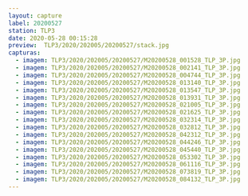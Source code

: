 ```yaml
---
layout: capture
label: 20200527
station: TLP3
date: 2020-05-28 00:15:28
preview:  TLP3/2020/202005/20200527/stack.jpg
capturas:
  - imagem: TLP3/2020/202005/20200527/M20200528_001528_TLP_3P.jpg
  - imagem: TLP3/2020/202005/20200527/M20200528_002141_TLP_3P.jpg
  - imagem: TLP3/2020/202005/20200527/M20200528_004744_TLP_3P.jpg
  - imagem: TLP3/2020/202005/20200527/M20200528_013140_TLP_3P.jpg
  - imagem: TLP3/2020/202005/20200527/M20200528_013547_TLP_3P.jpg
  - imagem: TLP3/2020/202005/20200527/M20200528_013931_TLP_3P.jpg
  - imagem: TLP3/2020/202005/20200527/M20200528_021005_TLP_3P.jpg
  - imagem: TLP3/2020/202005/20200527/M20200528_021625_TLP_3P.jpg
  - imagem: TLP3/2020/202005/20200527/M20200528_032314_TLP_3P.jpg
  - imagem: TLP3/2020/202005/20200527/M20200528_032812_TLP_3P.jpg
  - imagem: TLP3/2020/202005/20200527/M20200528_042312_TLP_3P.jpg
  - imagem: TLP3/2020/202005/20200527/M20200528_044246_TLP_3P.jpg
  - imagem: TLP3/2020/202005/20200527/M20200528_045440_TLP_3P.jpg
  - imagem: TLP3/2020/202005/20200527/M20200528_053302_TLP_3P.jpg
  - imagem: TLP3/2020/202005/20200527/M20200528_061116_TLP_3P.jpg
  - imagem: TLP3/2020/202005/20200527/M20200528_073819_TLP_3P.jpg
  - imagem: TLP3/2020/202005/20200527/M20200528_084132_TLP_3P.jpg
---
```

